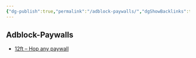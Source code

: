 ```yaml
---
{"dg-publish":true,"permalink":"/adblock-paywalls/","dgShowBacklinks":true,"dgShowLocalGraph":true}
---
```



## Adblock-Paywalls
- [12ft – Hop any paywall](https://12ft.io/)